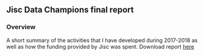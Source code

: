 
## Jisc Data Champions final report

### Overview

A short summary of the activities that I have developed during 2017-2018 as well as how the funding provided by Jisc was spent. Download report [here](20180716_jisc_report_grants.pdf)

